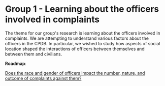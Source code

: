# Group 1 - Learning about the officers involved in complaints

The theme for our group's research is learning about the officers involved in complaints. We are attempting to understand various factors about the officers in the CPDB. In particular, we wished to study how aspects of social location shaped the interactions of officers between themselves and between them and civilians.

**Roadmap**: 

[Does the race and gender of officers impact the number, nature, and outcome of complaints against them?](http://roadmap.cpdp.co/analyses/p/does-the-race-and-gender-of-officers-impact-the-number-nature-and-outcome-of-com)